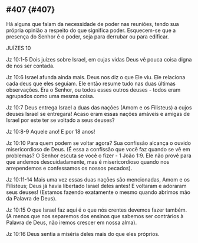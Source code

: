 ## #407 {#407}

Há alguns que falam da necessidade de poder nas reuniões, tendo sua própria opinião a respeito do que significa poder. Esquecem-se que a presença do Senhor é o poder, seja para derrubar ou para edificar.

JUÍZES 10

Jz 10:1-5 Dois juízes sobre Israel, em cujas vidas Deus vê pouca coisa digna de nos ser contada.

Jz 10:6 Israel afunda ainda mais. Deus nos diz o que Ele viu. Ele relaciona cada deus que eles seguiam. Ele então resume tudo nas duas últimas observações. Era o Senhor, ou todos esses outros deuses - todos eram agrupados como uma mesma coisa.

Jz 10:7 Deus entrega Israel a duas das nações (Amom e os Filisteus) a cujos deuses Israel se entregara! Acaso eram essas nações amáveis e amigas de Israel por este ter se voltado a seus deuses?

Jz 10:8-9 Aquele ano! E por 18 anos!

Jz 10:10 Para quem podem se voltar agora? Sua confissão alcança o ouvido misericordioso de Deus. (É essa a confissão que você faz quando se vê em problemas? O Senhor escuta se você o fizer - 1 João 1:9\. Ele não provê para que andemos descuidadamente, mas é misericordioso quando nos arrependemos e confessamos os nossos pecados).

Jz 10:11-14 Mais uma vez essas duas nações são mencionadas, Amom e os Filisteus; Deus já havia libertado Israel deles antes! E voltaram e adoraram seus deuses! (Estamos fazendo exatamente o mesmo quando abrimos mão da Palavra de Deus).

Jz 10:15 O que Israel faz aqui é o que nós crentes devemos fazer também. (A menos que nos separemos dos ensinos que sabemos ser contrários à Palavra de Deus, não iremos crescer em nossa alma).

Jz 10:16 Deus sentia a miséria deles mais do que eles próprios.